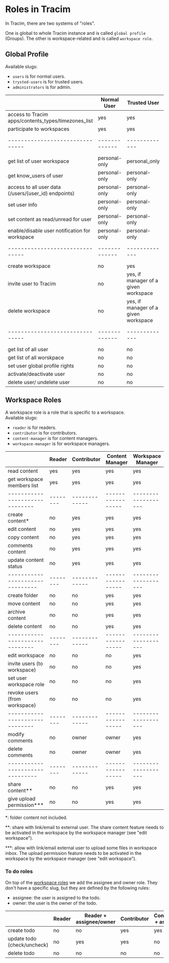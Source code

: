 # Roles in Tracim

In Tracim, there are two systems of "roles".

One is global to whole Tracim instance and is called `global profile` (Groups).
The other is workspace-related and is called `workspace role`.

## Global Profile

Available slugs:
- `users` is for normal users.
- `trysted-users` is for trusted users.
- `administrators` is for admin.

|                               | Normal User | Trusted User    | Admin   |
|-------------------------------|-------------|-------------|---------|
| access to Tracim apps/contents_types/timezones_list         |  yes        | yes         | yes     |
| participate to workspaces     |  yes        | yes         | yes     |
|-------------------------------|-------------|-------------|---------|
| get list of user workspace    | personal-only        | personal_only       | yes     |
| get know_users of user        | personal-only        | personal-only        | yes     |
| access to all user data (/users/{user_id} endpoints) |personal-only|personal-only| yes     |
| set user info                 |personal-only|personal-only| yes     |
| set content as read/unread for user | personal-only | personal-only | yes |
| enable/disable user notification for workspace | personal-only | personal-only | yes |
|-------------------------------|-------------|-------------|---------|
| create workspace              |  no         | yes         | yes     |
| invite user to Tracim         |  no         | yes, if manager of a given workspace         | yes     |
| delete workspace              |  no         | yes, if manager of a given workspace         | yes     |
|-------------------------------|-------------|-------------|---------|
| get list of all user          | no          | no          | yes     |
| get list of all worskpace     | no          | no          | yes     |
| set user global profile rights|  no         | no          | yes     |
| activate/deactivate user      |  no         | no          | yes     |
| delete user/ undelete user    |  no         | no          | yes     |


## Workspace Roles

A workspace role is a role that is specific to a workspace.<br>
Available slugs:
- `reader` is for readers.
- `contributor` is for contributors.
- `content-manager` is for content managers.
- `workspace-manager` is for workspace managers.


|                              | Reader | Contributor | Content Manager | Workspace Manager |
|------------------------------|--------|-------------|-----------------|-------------------|
| read content                 |  yes   | yes         | yes             | yes               |
| get workspace members list   |  yes   | yes         | yes             | yes               |
|------------------------------|--------|-------------|-----------------|-------------------|
| create content*              |  no    | yes         | yes             | yes               |
| edit content                 |  no    | yes         | yes             | yes               |
| copy content                 |  no    | yes         | yes             | yes               |
| comments content             |  no    | yes         | yes             | yes               |
| update content status        |  no    | yes         | yes             | yes               |
-------------------------------|--------|-------------|-----------------|-------------------|
| create folder                |  no    | no          | yes             | yes               |
| move content                 |  no    | no          | yes             | yes               |
| archive content              |  no    | no          | yes             | yes               |
| delete content               |  no    | no          | yes             | yes               |
|------------------------------|--------|-------------|-----------------|-------------------|
| edit workspace               |  no    | no          | no              | yes               |
| invite users (to workspace)  |  no    | no          | no              | yes               |
| set user workspace role      |  no    | no          | no              | yes               |
| revoke users (from workspace)|  no    | no          | no              | yes               |
|------------------------------|--------|-------------|-----------------|-------------------|
| modify comments              |  no    | owner       | owner           | yes               |
| delete comments              |  no    | owner       | owner           | yes               |
-------------------------------|--------|-------------|-----------------|-------------------|
| share content**              | no     | no          | yes             | yes               |
| give upload permission***    | no     | no          | yes             | yes               |

 *: folder content not included.

 **: share with link/email to external user. The share content feature needs to be activated in the workspace by the
 workspace manager (see "edit workspace").

 ***: allow with link/email external user to upload some files in workspace inbox. The upload permission feature needs to be activated in the workspace by the workspace manager (see "edit workspace").

### To do roles
On top of the [workspace roles](#workspace-roles) we add the assignee and owner role. They don't have a specific slug, but they are defined by the following rules:
  - assignee: the user is assigned to the todo.
  - owner: the user is the owner of the todo.

|| Reader | Reader + assignee/owner | Contributor | Contributor + assignee | Contributor + owner | Content Manager | Workspace Manager |
|-|-|-|-|-|-|-|-|
| create todo | no | no | yes | yes | yes | yes | yes |
| update todo (check/uncheck) | no | yes | yes | no | yes | yes | yes | yes |
| delete todo | no | no | no | no | yes | yes | yes |
